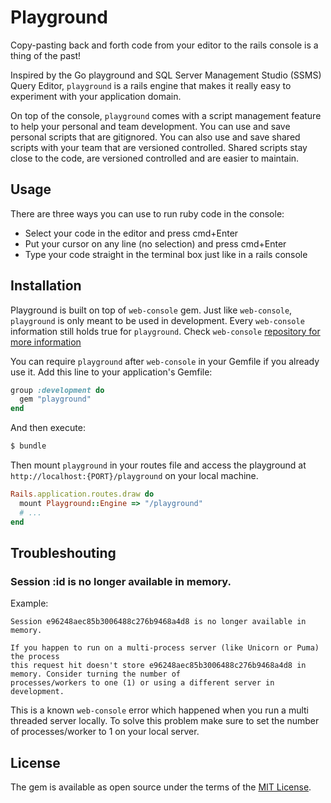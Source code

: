 # Playground

Copy-pasting back and forth code from your editor to the rails console is a thing of the past!

Inspired by the Go playground and SQL Server Management Studio (SSMS) Query Editor, `playground` is a rails engine that makes it really easy to experiment with your application domain.

On top of the console, `playground` comes with a script management feature to help your personal and team development. You can use and save personal scripts that are gitignored. You can also use and save shared scripts with your team that are versioned controlled. Shared scripts stay close to the code, are versioned controlled and are easier to maintain.

## Usage

There are three ways you can use to run ruby code in the console:

* Select your code in the editor and press cmd+Enter
* Put your cursor on any line (no selection) and press cmd+Enter
* Type your code straight in the terminal box just like in a rails console

## Installation

Playground is built on top of `web-console` gem. Just like `web-console`, `playground` is only meant to be used in development. Every `web-console` information still holds true for `playground`. Check `web-console` [repository for more information](https://github.com/rails/web-console)


You can require `playground` after `web-console` in your Gemfile if you already use it. 
Add this line to your application's Gemfile:

```ruby
group :development do
  gem "playground"
end
```

And then execute:
```bash
$ bundle
```

Then mount `playground` in your routes file and access the playground at `http://localhost:{PORT}/playground` on your local machine.
```ruby
Rails.application.routes.draw do
  mount Playground::Engine => "/playground"
  # ...
end
```

## Troubleshouting

### Session :id is no longer available in memory.

Example:
```
Session e96248aec85b3006488c276b9468a4d8 is no longer available in memory.

If you happen to run on a multi-process server (like Unicorn or Puma) the process
this request hit doesn't store e96248aec85b3006488c276b9468a4d8 in memory. Consider turning the number of
processes/workers to one (1) or using a different server in development.
```

This is a known `web-console` error which happened when you run a multi threaded server locally.
To solve this problem make sure to set the number of processes/worker to 1 on your local server.

## License
The gem is available as open source under the terms of the [MIT License](https://opensource.org/licenses/MIT).
